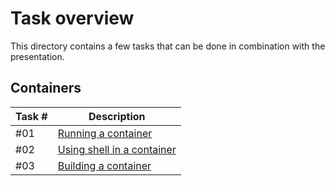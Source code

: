# Task overview

This directory contains a few tasks that can be done in combination with the presentation.

## Containers

| Task # | Description                                         |
| ------ | --------------------------------------------------- |
| #01    | [Running a container](containers/TASK-01.md)        |
| #02    | [Using shell in a container](containers/TASK-02.md) |
| #03    | [Building a container](containers/TASK-03.md)       |
